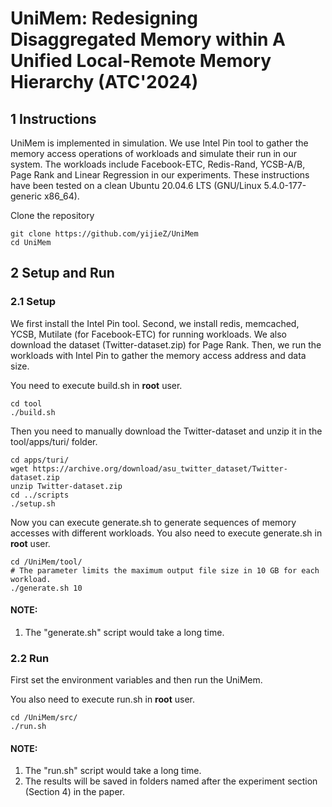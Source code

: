 # UniMem: Redesigning Disaggregated Memory within A Unified Local-Remote Memory Hierarchy (ATC'2024)
## 1 Instructions
UniMem is implemented in simulation. We use Intel Pin tool to gather the memory access operations of workloads and simulate their run in our system. The workloads include Facebook-ETC, Redis-Rand, YCSB-A/B, Page Rank and Linear Regression in our experiments. These instructions have been tested on a clean Ubuntu 20.04.6 LTS (GNU/Linux 5.4.0-177-generic x86_64).

Clone the repository
```
git clone https://github.com/yijieZ/UniMem
cd UniMem
```

## 2 Setup and Run
### 2.1 Setup
We first install the Intel Pin tool. Second, we install redis, memcached, YCSB, Mutilate (for Facebook-ETC) for running workloads. We also download the dataset (Twitter-dataset.zip) for Page Rank. Then, we run the workloads with Intel Pin to gather the memory access address and data size.

You need to execute build.sh in **root** user.

```
cd tool
./build.sh
```

Then you need to manually download the Twitter-dataset and unzip it in the tool/apps/turi/ folder.

```
cd apps/turi/
wget https://archive.org/download/asu_twitter_dataset/Twitter-dataset.zip
unzip Twitter-dataset.zip
cd ../scripts
./setup.sh
```

Now you can execute generate.sh to generate sequences of memory accesses with different workloads. You also need to execute generate.sh in **root** user.

```
cd /UniMem/tool/
# The parameter limits the maximum output file size in 10 GB for each workload.
./generate.sh 10
```

#### NOTE: 

1. The "generate.sh" script would take a long time.

### 2.2 Run
First set the environment variables and then run the UniMem.

You also need to execute run.sh in **root** user.
```
cd /UniMem/src/
./run.sh
```

#### NOTE: 

1. The "run.sh" script would take a long time.
2. The results will be saved in folders named after the experiment section (Section 4) in the paper.

